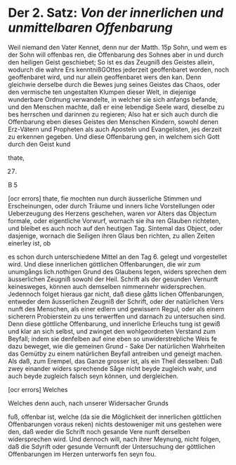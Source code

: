 <!--
OCR: content-0042.xml - content-0044.xml
Buchseite: 25 - 27
-->

Der 2. Satz: *Von der innerlichen und unmittelbaren Offenbarung*
================================================================


Weil niemand den Vater Kennet, denn nur der Matth. 15p
Sohn, und wem es der Sohn will offenbas ren, die Offenbarung des Sohnes aber
in und durch den heiligen Geist geschiebet; So ist es das Zeugniß des Geistes
allein, wodurch die wahre Ers kenntnißGOttes jederzeit geoffenbaret worden,
noch geoffenbaret wird, und nur allein geoffenbaret wers den kan. Denn
gleichwie derselbe durch die Bewes jung seines Geistes das Chaos, oder den
vermische ten ungestalten Klumpen dieser Welt, in diejenige wunderbare Ordnung
verwandelte, in welcher sie sich anfangs befande, und den Menschen machte, daß
er eine lebendige Seele ward, dieselbe zu bes herrschen und darinnen zu regieren;
Also hat er sich auch durch die Offenbarung eben dieses Geistes den Menschen
Kindern, sowohl denen Erz-Vätern und Propheten als auch Aposteln und Evangelisten,
jes derzeit zu erkennen gegeben. Und diese Offenbarung gen, in welchem sich
Gott durch den Geist kund

thate,

27.

B 5

 [ocr errors]
thate, fie mochten nun durch äusserliche Stimmen und Erscheinungen, oder durch
 Träume und inners liche Vorstellungen oder Ueberzeugung des Herzens geschehen,
  waren vor Alters das Objectum formale, oder eigentliche Vorwurf, wornach sie
   iha ren Glauben richteten, und bleibet es auch noch auf den heutigen Tag.
    Sintemal das Object, oder dasjenige, wornach die Seiligen ihren Glaus ben
     richten, zu allen Zeiten einerley ist, ob

es schon durch unterschiedene Mittel an den Tag 6. gelegt und vorgestellet
wird. Und diese innerlichen göttlichen Offenbarungen, die wir zum unumgångs
lich.nothigen Grund des Glaubens legen, widers sprechen dem äusserlichen
Zeugniß sowohl der Heil. Schrift als der gesunden Vernunft keinesweges,
können auch demselben nimmerınehr widersprechen. Jedennoch folget hieraus
gar nicht, daß diese gåtts lichen Offenbarungen, entweder dem åusserlichen
Zeugniß der Schrift, oder der natürlichen Vers nunft des Menschen, als einer
edlern und gewissern Regul, oder als einem sicherern Probierstein zu uns
terwerffen und darnach zu untersuchen sind. Denn diese göttliche Offenbarung,
und innerliche Erleuchs tung ist gewiß und klar an sich selbst, und zwinget
den wohlgeordneten Verstand zum Beyfall; indem sie denfelben auf eine eben
so unwiderstrebliche Weis fe dazu beweget, wie die gemeinen Grund - Sake Der
natürlichen Wahrheiten das Gemütby zu einem natürlichen Beyfall antreiben
und geneigt machen. Als daß, zum Erempel, das Ganze grosser ist, als ein
Theil desselben: Daß zwey einander widers sprechende Såge nicht beyde
zugleich wahr, und auch beyde zugleich falsch seyn können, und dergleichen.

[ocr errors]
Welches


Welches denn auch, nach unserer Widersacher Grunds

fuß, offenbar ist, welche (da sie die Möglichkeit der innerlichen göttlichen
Offenbarungen voraus reken) nichts destoweniger mit uns gestehen were den, daß
weder die Schrift noch gesande Vere nunft derselben widersprechen wird. Und
dennoch will, nach ihrer Meynung, nicht folgen, daß die Sdyrift oder gesunde
Vernunft der Untersuchung der göttlichen Offenbarungen im Herzen unterworfs
fen seyn fou.
